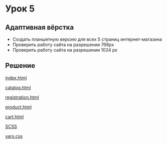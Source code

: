 # Урок 5

## Адаптивная вёрстка

- Создать планшетную версию для всех 5 страниц интернет-магазина
- Проверить работу сайта на разрешении 768px
- Проверить работу сайта на разрешении 1024 px

## Решение

[index.html](index.html)

[catalog.html](catalog.html)

[registration.html](registration.html)

[product.html](product.html)

[cart.html](cart.html)

[SCSS](style.scss)

[vars.css](_vars.css)